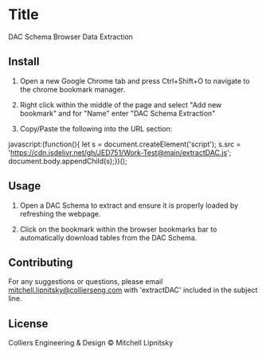 # Title

DAC Schema Browser Data Extraction

## Install

1. Open a new Google Chrome tab and press Ctrl+Shift+O to navigate to the chrome bookmark manager.

2. Right click within the middle of the page and select "Add new bookmark" and for "Name" enter "DAC Schema Extraction"

3. Copy/Paste the following into the URL section:

javascript:(function(){  let s = document.createElement('script');  s.src = 'https://cdn.jsdelivr.net/gh/JED751/Work-Test@main/extractDAC.js';  document.body.appendChild(s);})();

## Usage

1. Open a DAC Schema to extract and ensure it is properly loaded by refreshing the webpage.

2. Click on the bookmark within the browser bookmarks bar to automatically download tables from the DAC Schema.

## Contributing

For any suggestions or questions, please email mitchell.lipnitsky@collierseng.com with 'extractDAC' included in the subject line.

## License

Colliers Engineering & Design © Mitchell Lipnitsky
